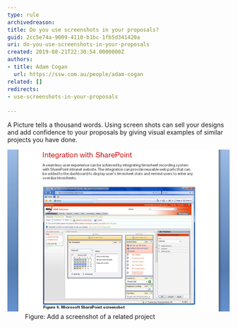 ```yaml
---
type: rule
archivedreason: 
title: Do you use screenshots in your proposals?
guid: 2cc5e74a-9009-4110-b1bc-1fb5d341420a
uri: do-you-use-screenshots-in-your-proposals
created: 2019-08-21T22:30:54.0000000Z
authors:
- title: Adam Cogan
  url: https://ssw.com.au/people/adam-cogan
related: []
redirects:
- use-screenshots-in-your-proposals

---
```


A Picture tells a thousand words. Using screen shots can sell your designs and add confidence to your proposals by giving visual examples of similar projects you have done.

<!--endintro-->
<dl class="image"><dt><img src="Proposals_Screeshot.jpg" alt="Proposals_Screeshot.jpg"></dt><dd>Figure: Add a screenshot of a related project<br></dd></dl>
